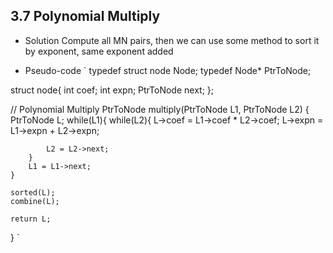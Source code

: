 ## 3.7 Polynomial Multiply
- Solution
Compute all MN pairs, then we can use some method to sort it by exponent, same exponent added

- Pseudo-code
`
typedef struct node Node;
typedef Node* PtrToNode;

struct node{
	int coef;
	int expn;
	PtrToNode next;
};

// Polynomial Multiply
PtrToNode multiply(PtrToNode L1, PtrToNode L2)
{
	PtrToNode L;
	while(L1){
		while(L2){
			L->coef = L1->coef * L2->coef;
			L->expn = L1->expn + L2->expn;

			L2 = L2->next;
		}
		L1 = L1->next;
	}

	sorted(L);
	combine(L);

	return L;
}
`
